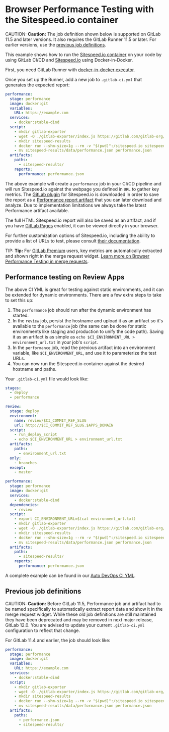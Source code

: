 # Browser Performance Testing with the Sitespeed.io container

CAUTION: **Caution:**
The job definition shown below is supported on GitLab 11.5 and later versions.
It also requires the GitLab Runner 11.5 or later.
For earlier versions, use the [previous job definitions](#previous-job-definitions).

This example shows how to run the
[Sitespeed.io container](https://hub.docker.com/r/sitespeedio/sitespeed.io/) on
your code by using GitLab CI/CD and [Sitespeed.io](https://www.sitespeed.io)
using Docker-in-Docker.

First, you need GitLab Runner with
[docker-in-docker executor](../docker/using_docker_build.md#use-docker-in-docker-executor).

Once you set up the Runner, add a new job to `.gitlab-ci.yml` that
generates the expected report:

```yaml
performance:
  stage: performance
  image: docker:git
  variables:
    URL: https://example.com
  services:
    - docker:stable-dind
  script:
    - mkdir gitlab-exporter
    - wget -O ./gitlab-exporter/index.js https://gitlab.com/gitlab-org/gl-performance/raw/master/index.js
    - mkdir sitespeed-results
    - docker run --shm-size=1g --rm -v "$(pwd)":/sitespeed.io sitespeedio/sitespeed.io:6.3.1 --plugins.add ./gitlab-exporter --outputFolder sitespeed-results $URL
    - mv sitespeed-results/data/performance.json performance.json
  artifacts:
    paths:
      - sitespeed-results/
    reports:
      performance: performance.json
```

The above example will create a `performance` job in your CI/CD pipeline and will run
Sitespeed.io against the webpage you defined in `URL` to gather key metrics.
The [GitLab plugin](https://gitlab.com/gitlab-org/gl-performance) for
Sitespeed.io is downloaded in order to save the report as a
[Performance report artifact](../yaml/README.md#artifactsreportsperformance-premium)
that you can later download and analyze.
Due to implementation limitations we always take the latest Performance artifact available.

The full HTML Sitespeed.io report will also be saved as an artifact, and if you have
[GitLab Pages](../../user/project/pages/index.md) enabled, it can be viewed
directly in your browser.

For further customization options of Sitespeed.io, including the ability to
provide a list of URLs to test, please consult
[their documentation](https://www.sitespeed.io/documentation/sitespeed.io/configuration/).

TIP: **Tip:**
For [GitLab Premium](https://about.gitlab.com/pricing/) users, key metrics are automatically
extracted and shown right in the merge request widget.
[Learn more on Browser Performance Testing in merge requests](https://docs.gitlab.com/ee//user/project/merge_requests/browser_performance_testing.html).

## Performance testing on Review Apps

The above CI YML is great for testing against static environments, and it can
be extended for dynamic environments. There are a few extra steps to take to
set this up:

1. The `performance` job should run after the dynamic environment has started.
1. In the `review` job, persist the hostname and upload it as an artifact so
   it's available to the `performance` job (the same can be done for static
   environments like staging and production to unify the code path). Saving it
   as an artifact is as simple as `echo $CI_ENVIRONMENT_URL > environment_url.txt`
   in your job's `script`.
1. In the `performance` job, read the previous artifact into an environment
   variable, like `$CI_ENVIRONMENT_URL`, and use it to parameterize the test
   URLs.
1. You can now run the Sitespeed.io container against the desired hostname and
   paths.

Your `.gitlab-ci.yml` file would look like:

```yaml
stages:
  - deploy
  - performance

review:
  stage: deploy
  environment:
    name: review/$CI_COMMIT_REF_SLUG
    url: http://$CI_COMMIT_REF_SLUG.$APPS_DOMAIN
  script:
    - run_deploy_script
    - echo $CI_ENVIRONMENT_URL > environment_url.txt
  artifacts:
    paths:
      - environment_url.txt
  only:
    - branches
  except:
    - master

performance:
  stage: performance
  image: docker:git
  services:
    - docker:stable-dind
  dependencies:
    - review
  script:
    - export CI_ENVIRONMENT_URL=$(cat environment_url.txt)
    - mkdir gitlab-exporter
    - wget -O ./gitlab-exporter/index.js https://gitlab.com/gitlab-org/gl-performance/raw/master/index.js
    - mkdir sitespeed-results
    - docker run --shm-size=1g --rm -v "$(pwd)":/sitespeed.io sitespeedio/sitespeed.io:6.3.1 --plugins.add ./gitlab-exporter --outputFolder sitespeed-results "$CI_ENVIRONMENT_URL"
    - mv sitespeed-results/data/performance.json performance.json
  artifacts:
    paths:
      - sitespeed-results/
    reports:
      performance: performance.json
```

A complete example can be found in our [Auto DevOps CI YML](https://gitlab.com/gitlab-org/gitlab-ce/blob/master/lib/gitlab/ci/templates/Auto-DevOps.gitlab-ci.yml).

## Previous job definitions

CAUTION: **Caution:**
Before GitLab 11.5, Performance job and artifact had to be named specifically
to automatically extract report data and show it in the merge request widget.
While these old job definitions are still maintained they have been deprecated
and may be removed in next major release, GitLab 12.0.
You are advised to update your current `.gitlab-ci.yml` configuration to reflect that change.

For GitLab 11.4 and earlier, the job should look like:

```yaml
performance:
  stage: performance
  image: docker:git
  variables:
    URL: https://example.com
  services:
    - docker:stable-dind
  script:
    - mkdir gitlab-exporter
    - wget -O ./gitlab-exporter/index.js https://gitlab.com/gitlab-org/gl-performance/raw/master/index.js
    - mkdir sitespeed-results
    - docker run --shm-size=1g --rm -v "$(pwd)":/sitespeed.io sitespeedio/sitespeed.io:6.3.1 --plugins.add ./gitlab-exporter --outputFolder sitespeed-results $URL
    - mv sitespeed-results/data/performance.json performance.json
  artifacts:
    paths:
      - performance.json
      - sitespeed-results/
```